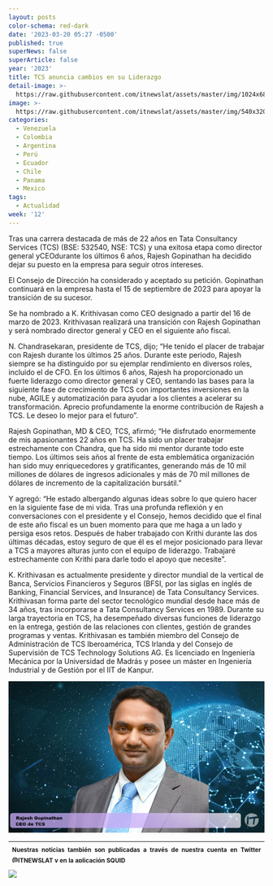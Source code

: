 ```yaml
---
layout: posts
color-schema: red-dark
date: '2023-03-20 05:27 -0500'
published: true
superNews: false
superArticle: false
year: '2023'
title: TCS anuncia cambios en su Liderazgo
detail-image: >-
  https://raw.githubusercontent.com/itnewslat/assets/master/img/1024x680/Rajesh-Gopinathan-g.jpg
image: >-
  https://raw.githubusercontent.com/itnewslat/assets/master/img/540x320/Rajesh-Gopinathan-p.jpg
categories:
  - Venezuela
  - Colombia
  - Argentina
  - Perú
  - Ecuador
  - Chile
  - Panama
  - Mexico
tags:
  - Actualidad
week: '12'
---
```

Tras una carrera destacada de más de 22 años en Tata Consultancy Services (TCS) (BSE: 532540, NSE: TCS) y una exitosa etapa como director general yCEOdurante los últimos 6 años, Rajesh Gopinathan ha decidido dejar su puesto en la empresa para seguir otros intereses.
 
El Consejo de Dirección ha considerado y aceptado su petición. Gopinathan continuará en la empresa hasta el 15 de septiembre de 2023 para apoyar la transición de su sucesor.
 
Se ha nombrado a K. Krithivasan como CEO designado a partir del 16 de marzo de 2023. Krithivasan realizará una transición con Rajesh Gopinathan y será nombrado director general y CEO en el siguiente año fiscal.
 
N. Chandrasekaran, presidente de TCS, dijo; “He tenido el placer de trabajar con Rajesh durante los últimos 25 años. Durante este periodo, Rajesh siempre se ha distinguido por su ejemplar rendimiento en diversos roles, incluido el de CFO. En los últimos 6 años, Rajesh ha proporcionado un fuerte liderazgo como director general y CEO, sentando las bases para la siguiente fase de crecimiento de TCS con importantes inversiones en la nube, AGILE y automatización para ayudar a los clientes a acelerar su transformación. Aprecio profundamente la enorme contribución de Rajesh a TCS. Le deseo lo mejor para el futuro”.
 
Rajesh Gopinathan, MD & CEO, TCS, afirmó; “He disfrutado enormemente de mis apasionantes 22 años en TCS. Ha sido un placer trabajar estrechamente con Chandra, que ha sido mi mentor durante todo este tiempo. Los últimos seis años al frente de esta emblemática organización han sido muy enriquecedores y gratificantes, generando más de 10 mil millones de dólares de ingresos adicionales y más de 70 mil millones de dólares de incremento de la capitalización bursátil.”
 
Y agregó: “He estado albergando algunas ideas sobre lo que quiero hacer en la siguiente fase de mi vida. Tras una profunda reflexión y en conversaciones con el presidente y el Consejo, hemos decidido que el final de este año fiscal es un buen momento para que me haga a un lado y persiga esos retos. Después de haber trabajado con Krithi durante las dos últimas décadas, estoy seguro de que él es el mejor posicionado para llevar a TCS a mayores alturas junto con el equipo de liderazgo. Trabajaré estrechamente con Krithi para darle todo el apoyo que necesite".
 
K. Krithivasan es actualmente presidente y director mundial de la vertical de Banca, Servicios Financieros y Seguros (BFSI, por las siglas en inglés de Banking, Financial Services, and Insurance) de Tata Consultancy Services. Krithivasan forma parte del sector tecnológico mundial desde hace más de 34 años, tras incorporarse a Tata Consultancy Services en 1989.  Durante su larga trayectoria en TCS, ha desempeñado diversas funciones de liderazgo en la entrega, gestión de las relaciones con clientes, gestión de grandes programas y ventas.
Krithivasan es también miembro del Consejo de Administración de TCS Iberoamérica, TCS Irlanda y del Consejo de Supervisión de TCS Technology Solutions AG. Es licenciado en Ingeniería Mecánica por la Universidad de Madrás y posee un máster en Ingeniería Industrial y de Gestión por el IIT de Kanpur.

![](https://raw.githubusercontent.com/itnewslat/assets/master/img/540x320/Rajesh-Gopinathan-p.jpg)

<table style="height: 42px;" width="569">
<tbody>
<tr>
<td style="text-align: justify;"><sub><strong>Nuestras noticias también son publicadas a través de nuestra cuenta en Twitter <a href="https://twitter.com/itnewslat?lang=es">@ITNEWSLAT</a> y en la aplicación <a href="https://squidapp.co/en/">SQUID</a></strong></sub></td>
</tr>
</tbody>
</table>
<img src="https://tracker.metricool.com/c3po.jpg?hash=56f88a41e39ab42c063cc51676587a04"/>